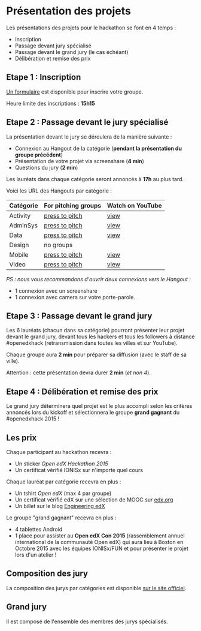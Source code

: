 # Présentation des projets

Les présentations des projets pour le hackathon se font en 4 temps :

- Inscription
- Passage devant jury spécialisé
- Passage devant le grand jury (le cas échéant)
- Délibération et remise des prix

## Etape 1 : Inscription

[Un formulaire](https://docs.google.com/spreadsheets/d/1WPBrZpMJ2fzB2zjgbDu2AAMZuKvMw5MxJJ3UMf-DNyE/edit?usp=sharing) est disponible pour inscrire votre groupe.

Heure limite des inscriptions : **15h15**

## Etape 2 : Passage devant le jury spécialisé

La présentation devant le jury se déroulera de la manière suivante :
- Connexion au Hangout de la catégorie (**pendant la présentation du groupe précédent**)
- Présentation de votre projet via screenshare (**4 min**)
- Questions du jury (**2 min**)

Les lauréats dans chaque catégorie seront annoncés à **17h** au plus tard.

Voici les URL des Hangouts par catégorie :

| Catégorie | For pitching groups | Watch on YouTube |
| -- | -- | -- |
| Activity | [press to pitch](https://plus.google.com/hangouts/_/hoaevent/AP36tYcyW58He-bYh7_vOKo8hbnygvCoHO_fB36bGqARhUbDuckNGQ) | [view](http://youtu.be/MIEvqCvXfMY) |
| AdminSys | [press to pitch](https://plus.google.com/hangouts/_/hoaevent/AP36tYeE1ia4iRz-SdrAGCWfnII_7ZfiiXpZrxibmdz3lDpF7XJ_uA) | [view](http://www.youtube.com/watch?v=IjzI-rUbREQ) |
| Data | [press to pitch](https://plus.google.com/hangouts/_/hoaevent/AP36tYdyztutdfqPzYHLBeaDSS-3LIRSdlKp_j4oUgC_NSdTdurYCg) | [view](http://www.youtube.com/watch?v=gCb_PEXkwiA) |
| Design | no groups |  |
| Mobile | [press to pitch](https://plus.google.com/hangouts/_/hoaevent/AP36tYctEc4l4cNpmY_bPkjjP3k6YQeyS0Qro3BEnJNWn4oKxhaa-g) | [view](http://www.youtube.com/watch?v=glNTwQ4JQtU) |
| Video | [press to pitch](https://plus.google.com/hangouts/_/hoaevent/AP36tYcgHbm2yiQGpu00uRAjYzD2jY5OMof00SJW327VaJtk5Y7Nzg) | [view](http://www.youtube.com/watch?v=SqO4Fd9WVgs) |


*PS : nous vous recommandons d'ouvrir deux connexions vers le Hangout :*
- 1 connexion avec un screenshare
- 1 connexion avec camera sur votre porte-parole.

## Etape 3 : Passage devant le grand jury

Les 6 lauréats (chacun dans sa catégorie) pourront présenter leur projet devant le grand jury, devant tous les hackers et tous les followers à distance #openedxhack (retransmission dans toutes les villes et sur YouTube).

Chaque groupe aura **2 min** pour préparer sa diffusion (avec le staff de sa ville).

Attention : cette présentation devra durer **2 min** (*et non 4*).

## Etape 4 : Délibération et remise des prix

Le grand jury déterminera quel projet est le plus accompli selon les critères annoncés lors du kickoff et sélectionnera le groupe **grand gagnant** du #openedxhack 2015 !

## Les prix

Chaque participant au hackathon recevra :
- Un sticker *Open edX Hackathon 2015*
- Un certificat vérifié IONISx sur n'importe quel cours

Chaque lauréat par catégorie recevra en plus :
- Un tshirt *Open edX* (max 4 par groupe)
- Un certificat vérifié edX sur une sélection de MOOC sur [edx.org](http://edx.org)
- Un billet sur le blog [Engineering edX](https://open.edx.org/blog)

Le groupe "grand gagnant" recevra en plus :
- 4 tablettes Android
- 1 place pour assister au **Open edX Con 2015** (rassemblement annuel international de la communauté Open edX) qui aura lieu à Boston en Octobre 2015  avec les équipes IONISx/FUN et pour présenter le projet lors d'un atelier !

## Composition des jury

La composition des jurys par catégories est disponible [sur le site officiel](http://hack.openedx.fr/jury.html).

## Grand jury

Il est composé de l'ensemble des membres des jurys spécialisés.
